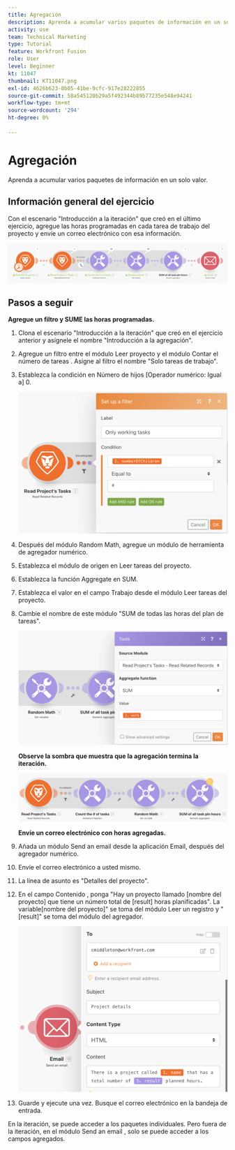 ```yaml
---
title: Agregación
description: Aprenda a acumular varios paquetes de información en un solo valor.
activity: use
team: Technical Marketing
type: Tutorial
feature: Workfront Fusion
role: User
level: Beginner
kt: 11047
thumbnail: KT11047.png
exl-id: 4626b623-8b05-41be-9cfc-917e28222855
source-git-commit: 58a545120b29a5f492344b89b77235e548e94241
workflow-type: tm+mt
source-wordcount: '294'
ht-degree: 0%

---
```


# Agregación

Aprenda a acumular varios paquetes de información en un solo valor.

## Información general del ejercicio

Con el escenario &quot;Introducción a la iteración&quot; que creó en el último ejercicio, agregue las horas programadas en cada tarea de trabajo del proyecto y envíe un correo electrónico con esa información.

![Imagen de agregación 1](../12-exercises/assets/aggregation-walkthrough-1.png)

## Pasos a seguir

**Agregue un filtro y SUME las horas programadas.**

1. Clona el escenario &quot;Introducción a la iteración&quot; que creó en el ejercicio anterior y asígnele el nombre &quot;Introducción a la agregación&quot;.
1. Agregue un filtro entre el módulo Leer proyecto y el módulo Contar el número de tareas . Asigne al filtro el nombre &quot;Solo tareas de trabajo&quot;.
1. Establezca la condición en Número de hijos [Operador numérico: Igual a] 0.

   ![Imagen de agregación 2](../12-exercises/assets/aggregation-walkthrough-2.png)

1. Después del módulo Random Math, agregue un módulo de herramienta de agregador numérico.
1. Establezca el módulo de origen en Leer tareas del proyecto.
1. Establezca la función Aggregate en SUM.
1. Establezca el valor en el campo Trabajo desde el módulo Leer tareas del proyecto.
1. Cambie el nombre de este módulo &quot;SUM de todas las horas del plan de tareas&quot;.

   ![Imagen de agregación 3](../12-exercises/assets/aggregation-walkthrough-3.png)

   **Observe la sombra que muestra que la agregación termina la iteración.**

   ![Imagen de agregación 4](../12-exercises/assets/aggregation-walkthrough-4.png)

   **Envíe un correo electrónico con horas agregadas.**

1. Añada un módulo Send an email desde la aplicación Email, después del agregador numérico.
1. Envíe el correo electrónico a usted mismo.
1. La línea de asunto es &quot;Detalles del proyecto&quot;.
1. En el campo Contenido , ponga &quot;Hay un proyecto llamado [nombre del proyecto] que tiene un número total de [result] horas planificadas&quot;. La variable[nombre del proyecto]&quot; se toma del módulo Leer un registro y &quot;[result]&quot; se toma del módulo del agregador.

   ![Imagen de agregación 5](../12-exercises/assets/aggregation-walkthrough-5.png)

1. Guarde y ejecute una vez. Busque el correo electrónico en la bandeja de entrada.

En la iteración, se puede acceder a los paquetes individuales. Pero fuera de la iteración, en el módulo Send an email , solo se puede acceder a los campos agregados.
